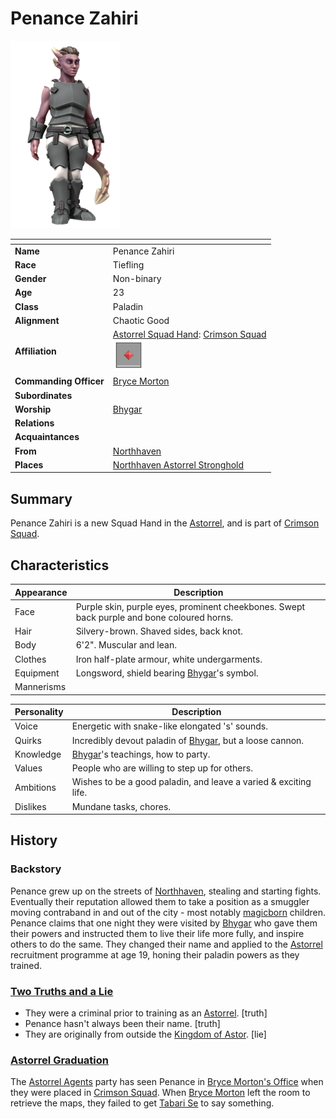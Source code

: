 # Penance Zahiri

<img src="../../images/people/penance-zahiri.png" height="300" />

| []() | |
| --- | --- |
| **Name** | Penance Zahiri |
| **Race** | Tiefling |
| **Gender** | Non-binary |
| **Age** | 23 |
| **Class** | Paladin |
| **Alignment** | Chaotic Good |
| **Affiliation** | [Astorrel Squad Hand](../civilisations/kingdom-of-astor/organisations/astorrel/ranks/2-squad-hand.md): [Crimson Squad](../civilisations/kingdom-of-astor/organisations/astorrel/squads/ruby.md)<br /><img src="../../images/ranks/astorrel-2-squad-hand.png" height="50" /> |
| **Commanding Officer** | [Bryce Morton](bryce-morton.md) |
| **Subordinates** | |
| **Worship** | [Bhygar](../gods/gods/bhygar.md) |
| **Relations** | |
| **Acquaintances** | |
| **From** | [Northhaven](../places/cities/northhaven.md) |
| **Places** | [Northhaven Astorrel Stronghold](../places/strongholds/northhaven-astorrel-stronghold.md) |

## Summary

Penance Zahiri is a new Squad Hand in the [Astorrel](../civilisations/kingdom-of-astor/organisations/astorrel/README.md), and is part of [Crimson Squad](../civilisations/kingdom-of-astor/organisations/astorrel/squads/ruby.md).

## Characteristics

| Appearance | Description |
| --- | --- |
| Face | Purple skin, purple eyes, prominent cheekbones. Swept back purple and bone coloured horns. |
| Hair | Silvery-brown. Shaved sides, back knot. |
| Body | 6'2". Muscular and lean. |
| Clothes | Iron half-plate armour, white undergarments. |
| Equipment | Longsword, shield bearing [Bhygar](../gods/gods/bhygar.md)'s symbol. |
| Mannerisms | |

| Personality | Description |
| --- | --- |
| Voice | Energetic with snake-like elongated 's' sounds. |
| Quirks | Incredibly devout paladin of [Bhygar](../gods/gods/bhygar.md), but a loose cannon. |
| Knowledge | [Bhygar](../gods/gods/bhygar.md)'s teachings, how to party. |
| Values | People who are willing to step up for others. |
| Ambitions | Wishes to be a good paladin, and leave a varied & exciting life. |
| Dislikes | Mundane tasks, chores. |

## History

### Backstory

Penance grew up on the streets of [Northhaven](../places/cities/northhaven.md), stealing and starting fights. Eventually their reputation allowed them to take a position as a smuggler moving contraband in and out of the city - most notably [magicborn](../civilisations/kingdom-of-astor/magicborn.md) children. Penance claims that one night they were visited by [Bhygar](../gods/gods/bhygar.md) who gave them their powers and instructed them to live their life more fully, and inspire others to do the same. They changed their name and applied to the [Astorrel](../civilisations/kingdom-of-astor/organisations/astorrel/README.md) recruitment programme at age 19, honing their paladin powers as they trained.

### [Two Truths and a Lie](../../campaigns/astorrel-agents/two-truths-and-a-lie.md)

- They were a criminal prior to training as an [Astorrel](../civilisations/kingdom-of-astor/organisations/astorrel/README.md). [truth]
- Penance hasn't always been their name. [truth]
- They are originally from outside the [Kingdom of Astor](../civilisations/kingdom-of-astor/README.md). [lie]

### [Astorrel Graduation](../../campaigns/astorrel-agents/storylines/astorrel-graduation.md)

The [Astorrel Agents](../../campaigns/astorrel-agents/README.md) party has seen Penance in [Bryce Morton's Office](../places/buildings/bryce-mortons-office.md) when they were placed in [Crimson Squad](../civilisations/kingdom-of-astor/organisations/astorrel/squads/ruby.md). When [Bryce Morton](bryce-morton.md) left the room to retrieve the maps, they failed to get [Tabari Se](tabari-se.md) to say something.
